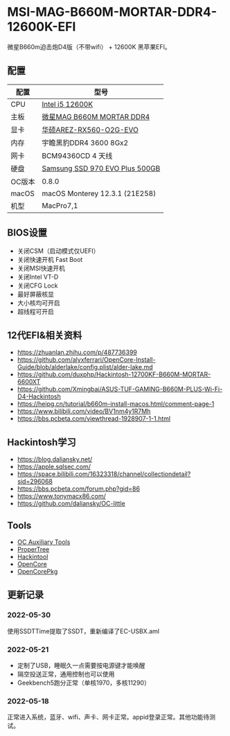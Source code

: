 # MSI-MAG-B660M-MORTAR-DDR4-12600K-EFI
微星B660m迫击炮D4版（不带wifi） + 12600K 黑苹果EFI。

## 配置

| 配置 | 型号 |
| --- | --- |
| CPU | [Intel i5 12600K](https://ark.intel.com/content/www/cn/zh/ark/products/134589/intel-core-i512600k-processor-20m-cache-up-to-4-90-ghz.html) |
| 主板 | [微星MAG B660M MORTAR DDR4](https://cn.msi.com/Motherboard/MAG-B660M-MORTAR-DDR4) |
| 显卡 | [华硕AREZ-RX560-O2G-EVO](https://www.asus.com/motherboards-components/graphics-cards/arez/arez-rx560-o2g-evo/) |
| 内存 | 宇瞻黑豹DDR4 3600 8Gx2 |
| 网卡 | BCM94360CD 4 天线 |
| 硬盘 | [Samsung SSD 970 EVO Plus 500GB](https://www.samsungeshop.com.cn/product/MZ-V7S/MZ-V7S250BW) |
| OC版本 | 0.8.0 |
| macOS | macOS Monterey 12.3.1 (21E258) |
| 机型 | MacPro7,1 |


## BIOS设置

- 关闭CSM（启动模式仅UEFI）
- 关闭快速开机 Fast Boot
- 关闭MSI快速开机
- 关闭Intel VT-D
- 关闭CFG Lock
- 最好屏蔽核显
- 大小核均可开启
- 超线程可开启

## 12代EFI&相关资料

- https://zhuanlan.zhihu.com/p/487736399
- https://github.com/alyxferrari/OpenCore-Install-Guide/blob/alderlake/config.plist/alder-lake.md
- https://github.com/duxphp/Hackintosh-12700KF-B660M-MORTAR-6600XT
- https://github.com/Xmingbai/ASUS-TUF-GAMING-B660M-PLUS-Wi-Fi-D4-Hackintosh
- https://heipg.cn/tutorial/b660m-install-macos.html/comment-page-1
- https://www.bilibili.com/video/BV1nm4y1R7Mh
- https://bbs.pcbeta.com/viewthread-1928907-1-1.html

## Hackintosh学习

- https://blog.daliansky.net/
- https://apple.sqlsec.com/
- https://space.bilibili.com/16323318/channel/collectiondetail?sid=296068
- https://bbs.pcbeta.com/forum.php?gid=86
- https://www.tonymacx86.com/
- https://github.com/daliansky/OC-little

## Tools

- [OC Auxiliary Tools](https://github.com/ic005k/QtOpenCoreConfig)
- [ProperTree](https://github.com/corpnewt/ProperTree)
- [Hackintool](https://github.com/headkaze/Hackintool)
- [OpenCore](https://dortania.github.io/OpenCore-Install-Guide/prerequisites.html)
- [OpenCorePkg](https://github.com/acidanthera/OpenCorePkg)

## 更新记录

### 2022-05-30
使用SSDTTime提取了SSDT，重新编译了EC-USBX.aml

### 2022-05-21

- 定制了USB，睡眠久一点需要按电源键才能唤醒
- 隔空投送正常，通用控制也可以使用
- Geekbench5跑分正常（单核1970，多核11290）

### 2022-05-18
正常进入系统，蓝牙、wifi、声卡、网卡正常。appid登录正常。其他功能待测试。
